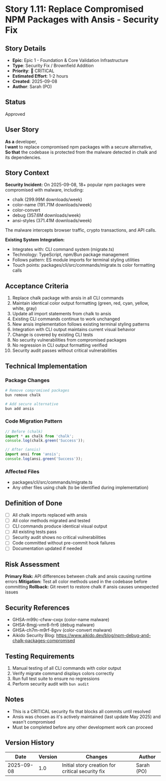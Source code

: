 # Story 1.11: Replace Compromised NPM Packages with Ansis - Security Fix

## Story Details
- **Epic**: Epic 1 - Foundation & Core Validation Infrastructure
- **Type**: Security Fix / Brownfield Addition
- **Priority**: 🔴 CRITICAL
- **Estimated Effort**: 1-2 hours
- **Created**: 2025-09-08
- **Author**: Sarah (PO)

## Status
Approved

## User Story
**As a** developer,  
**I want** to replace compromised npm packages with a secure alternative,  
**So that** the codebase is protected from the malware detected in chalk and its dependencies.

## Story Context

**Security Incident:**
On 2025-09-08, 18+ popular npm packages were compromised with malware, including:
- chalk (299.99M downloads/week) 
- color-name (191.71M downloads/week)
- color-convert
- debug (357.6M downloads/week)
- ansi-styles (371.41M downloads/week)

The malware intercepts browser traffic, crypto transactions, and API calls.

**Existing System Integration:**
- Integrates with: CLI command system (migrate.ts)
- Technology: TypeScript, npm/Bun package management
- Follows pattern: ES module imports for terminal styling utilities
- Touch points: packages/cli/src/commands/migrate.ts color formatting calls

## Acceptance Criteria

1. Replace chalk package with ansis in all CLI commands
2. Maintain identical color output formatting (green, red, cyan, yellow, white, gray)
3. Update all import statements from chalk to ansis
4. Existing CLI commands continue to work unchanged
5. New ansis implementation follows existing terminal styling patterns
6. Integration with CLI output maintains current visual behavior
7. Change is covered by existing CLI tests
8. No security vulnerabilities from compromised packages
9. No regression in CLI output formatting verified
10. Security audit passes without critical vulnerabilities

## Technical Implementation

### Package Changes
```bash
# Remove compromised packages
bun remove chalk

# Add secure alternative
bun add ansis
```

### Code Migration Pattern
```typescript
// Before (chalk)
import * as chalk from 'chalk';
console.log(chalk.green('Success'));

// After (ansis)
import ansi from 'ansis';
console.log(ansi.green('Success'));
```

### Affected Files
- packages/cli/src/commands/migrate.ts
- Any other files using chalk (to be identified during implementation)

## Definition of Done

- [ ] All chalk imports replaced with ansis
- [ ] All color methods migrated and tested
- [ ] CLI commands produce identical visual output
- [ ] All existing tests pass
- [ ] Security audit shows no critical vulnerabilities
- [ ] Code committed without pre-commit hook failures
- [ ] Documentation updated if needed

## Risk Assessment

**Primary Risk:** API differences between chalk and ansis causing runtime errors
**Mitigation:** Test all color methods used in the codebase before committing
**Rollback:** Git revert to restore chalk if ansis causes unexpected issues

## Security References

- GHSA-m99c-cfww-cxqx (color-name malware)
- GHSA-8mgj-vmr8-frr6 (debug malware)  
- GHSA-ch7m-m9rf-8gvv (color-convert malware)
- Aikido Security Blog: https://www.aikido.dev/blog/npm-debug-and-chalk-packages-compromised

## Testing Requirements

1. Manual testing of all CLI commands with color output
2. Verify migrate command displays colors correctly
3. Run full test suite to ensure no regressions
4. Perform security audit with `bun audit`

## Notes

- This is a CRITICAL security fix that blocks all commits until resolved
- Ansis was chosen as it's actively maintained (last update May 2025) and wasn't compromised
- Must be completed before any other development work can proceed

## Version History

| Date | Version | Changes | Author |
|------|---------|---------|--------|
| 2025-09-08 | 1.0 | Initial story creation for critical security fix | Sarah (PO) |